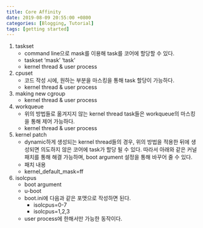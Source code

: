 ```yaml
---
title: Core Affinity
date: 2019-08-09 20:55:00 +0800
categories: [Blogging, Tutorial]
tags: [getting started]
---
```


1. taskset
   - command line으로 mask를 이용해 task를 코어에 할당할 수 있다.
   - taskset ‘mask’ ‘task’
   - kernel thread & user process
2. cpuset
   - 코드 작성 시에, 원하는 부분을 마스킹을 통해 task 할당이 가능하다.
   - kernel thread & user process
3. making new cgroup
   - kernel thread & user process
4. workqueue
   - 위의 방법들로 옮겨지지 않는 kernel thread task들은 workqueue의 마스킹을 통해 제어 가능하다.
   - kernel thread & user process
5. kernel patch
   - dynamic하게 생성되는 kernel thread들의 경우, 위의 방법을 적용한 뒤에 생성되면 의도하지 않은 코어에 task가 할당 될 수 있다. 따라서 아래와 같은 커널 패치를 통해 해결 가능하며, boot argument 설정을 통해 바꾸어 줄 수 있다.
   - 패치 내용
   - kernel_default_mask=ff
6. isolcpus
   - boot argument
   - u-boot
   - boot.ini에 다음과 같은 포맷으로 작성하면 된다.
     - isolcpus=0-7
     - isolcpus=1,2,3
   - user process에 한해서만 가능한 동작이다.
